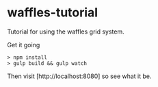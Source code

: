 waffles-tutorial
================

Tutorial for using the waffles grid system.

Get it going

```
> npm install
> gulp build && gulp watch
```

Then visit [http://localhost:8080] so see what it be.
